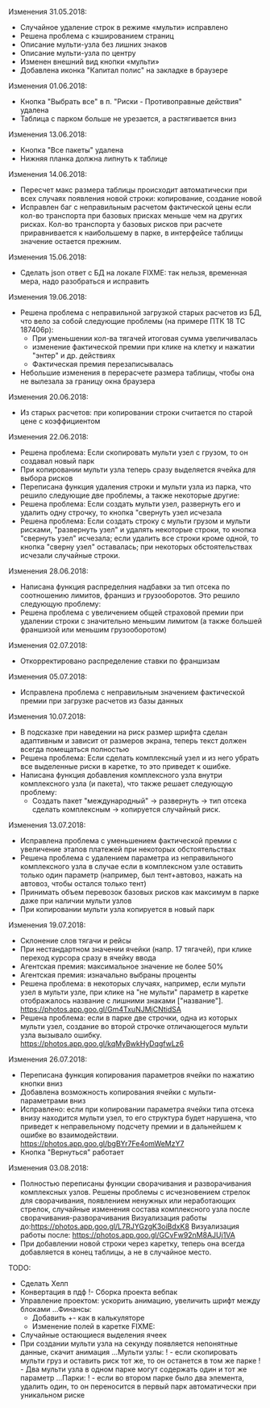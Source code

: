 Изменения 31.05.2018:
 + Случайное удаление строк в режиме «мульти» 	исправлено
 + Решена проблема с кэшированием страниц
 + Описание мульти-узла без лишних знаков
 + Описание мульти-узла по центру
 + Изменен внешний вид кнопки «мульти» 
 + Добавлена иконка "Капитал полис" на закладке в браузере

Изменения 01.06.2018:
 + Кнопка "Выбрать все" в п. "Риски - Противоправные действия" удалена
 + Таблица с парком больше не урезается, а растягивается вниз

Изменения 13.06.2018:
 + Кнопка "Все пакеты" удалена
 + Нижняя планка должна липнуть к таблице

Изменения 14.06.2018:
 + Пересчет макс размера таблицы происходит автоматически при всех случаях появления новой строки: копирование, создание новой
 + Исправлен баг с неправильным расчетом фактической цены если кол-во транспорта при базовых присках меньше чем на других рисках. Кол-во транспорта у базовых рисков при расчете приравнивается к наибольшему в парке, в интерфейсе таблицы значение остается прежним. 
 
Изменения 15.06.2018:
 + Сделать json ответ с БД на локале FIXME: так нельзя, временная мера, надо разобраться и исправить

Изменения 19.06.2018:
 + Решена проблема с неправильной загрузкой старых расчетов из БД, что вело за собой следующие проблемы (на примере ПТК 18 ТС 187406р):
    + При уменьшении кол-ва тягачей итоговая сумма увеличивалась
    + изменение фактической премии при клике на клетку и нажатии "энтер" и др. действиях
    + Фактическая премия перезаписывалась
 + Небольшие изменения в перерасчете размера таблицы, чтобы она не вылезала за границу окна браузера

Изменения 20.06.2018:
 + Из старых расчетов: при копировании строки считается по старой цене с коэффициентом

Изменения 22.06.2018:
 + Решена проблема: Если скопировать мульти узел с грузом, то он создавал новый парк
 + При копировании мульти узла теперь сразу выделяется ячейка для выбора рисков
 + Переписана функция удаления строки и мульти узла из парка, что решило следующие две проблемы, а также некоторые другие:  
 + Решена проблема: Если создать мульти узел, развернуть его и удалить одну строчку, то кнопка "свернуть узел исчезала
 + Решена проблема: Если создать строку с мульти грузом и мульти рисками, "развернуть узел" и удалять некоторые строки, то кнопка "свернуть узел" исчезала; если удалить все строки кроме одной, то кнопка "сверну узел" оставалась; при некоторых обстоятельствах исчезали случайные строки.

Изменения 28.06.2018:
 + Написана функция распределния надбавки за тип отсека по соотношению лимитов, франшиз и грузооборотов. Это решило следующую проблему:
 + Решена проблема с увеличением общей страховой премии при удалении строки с значительно меньшим лимитом (а также большей франшизой или меньшим грузооборотом)

Изменения 02.07.2018:
 + Откорректировано распределение ставки по франшизам

Изменения 05.07.2018:
 + Исправлена проблема с неправильным значением фактической премии при загрузке расчетов из базы данных

Изменения 10.07.2018:
 + В подсказке при наведении на риск размер шрифта сделан адаптивным и зависит от размеров экрана, теперь текст должен всегда помещаться полностью
 + Решена проблема: Если сделать комплексный узел и из него убрать все выделенные риски в каретке, то это приведет к ошибке.
 + Написана функция добавления комплексного узла внутри комплексного узла (и пакета), что также решает следующую проблему:
    + Создать пакет "международный" -> развернуть -> тип отсека сделать комплексным -> копируется случайный риск.

Изменения 13.07.2018:
 + Исправлена проблема с уменьшением фактической премии с увеличение этапов платежей при некоторых обстоятельствах
 + Решена проблема с удалением параметра из неправильного комплексного узла в случае если в комплексном узле оставить только один параметр (например, был тент+автовоз, нажать на автовоз, чтобы остался только тент)
 + Принимать объем перевозок базовых рисков как максимум в парке даже при наличии мульти узлов
 + При копировании мульти узла копируется в новый парк

Изменения 19.07.2018:
 + Склонение слов тягачи и рейсы
 + При нестандартном значении ячейки (напр. 17 тягачей), при клике переход курсора сразу в ячейку ввода
 + Агентская премия: максимальное значение не более 50%
 + Агентская премия: изначально выбраны проценты
 + Решена проблема: в некоторых случаях, например, если мульти узел в мульти узле, при клике на "не мульти" параметр в каретке отображалось название с лишними знаками ["название"]. https://photos.app.goo.gl/Gm4TxuNJMjCNtidSA
 + Решена проблема: если в парке две строчки, одна из которых мульти узел, создание во второй строчке отличающегося мульти узла вызывало ошибку. https://photos.app.goo.gl/kqMyBwkHyDqgfwLz6

Изменения 26.07.2018:
 + Переписана функция копирования параметров ячейки по нажатию кнопки вниз
 + Добавлена возможность копирования ячейки с мульти-параметрами вниз
 + Исправлено: если при копировании параметра ячейки типа отсека внизу находится мульти узел, то его структура будет нарушена, что приведет к неправельному подсчету премии и в дальнейшем к ошибке во взаимодействии. https://photos.app.goo.gl/bgBYr7Fe4omWeMzY7
 + Кнопка "Вернуться" работает

Изменения 03.08.2018:
 + Полностью переписаны функции сворачивания и разворачивания комплексных узлов. Решены проблемы с исчезновением стрелок для сворачивания, появлением ненужных или неработающих стрелок, случайные изменения состава комплексного узла после сворачивания-разворачивания
 Визуализация работы до:https://photos.app.goo.gl/L7RJYGzgK3oiBdxK8
 Визуализация работы после: https://photos.app.goo.gl/GCvFw92nM8AJUj1VA
 + При добавлении новой строки через каретку, теперь она всегда добавляется в конец таблицы, а не в случайное место.

TODO:
 - Сделать Хелп
 - Конвертация в пдф
!- Сборка проекта вебпак
 - Управление проектом: ускорить анимацию, увеличить шрифт между блоками
 ...Финансы:
    - Добавить +- как в калькуляторе
    - Изменение полей в каретке
FIXME:
 - Случайные остающиеся выделения ячеек
 - При создании мульти узла на секунду появляется непонятные данные, скачит анимация
...Мульти узлы:
!   - если скопировать мульти груз и оставить риск тот же, то он останется в том же парке
!   - Два мульти узла в одном парке могут содержать один и тот же параметр
...Парки:
!   - если во втором парке было два элемента, удалить один, то он переносится в первый парк автоматически при уникальном риске